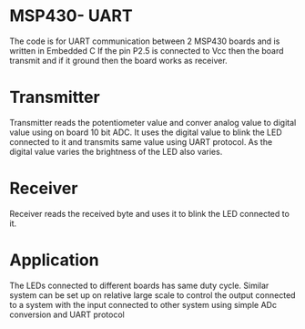 # MSP430- UART 

The code is for UART communication between 2 MSP430 boards and is written in Embedded C
If the pin P2.5 is connected to Vcc then the board transmit and if it ground then the board works as receiver.

# Transmitter

Transmitter reads the potentiometer value and conver analog value to digital value using on board 10 bit ADC. 
It uses the digital value to blink the LED  connected to it and transmits same value using UART protocol.
As the digital value varies the brightness of the LED also varies.

# Receiver

Receiver reads the received byte and uses it to blink the LED connected to it. 

# Application 
The LEDs connected to different boards has same duty cycle.
Similar system can be set up on relative large scale to control the output connected to a system with the input connected to other system using simple ADc conversion and UART protocol 
